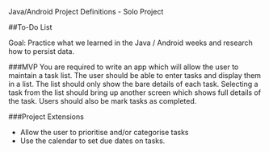 Java/Android Project Definitions - Solo Project

##To-Do List

Goal: Practice what we learned in the Java / Android weeks and research how to persist data. 

###MVP
You are required to write an app which will allow the user to maintain a task list. The user should be able to enter tasks and display them in a list. The list should only show the bare details of each task. Selecting a task from the list should bring up another screen which shows full details of the task.
Users should also be mark tasks as completed.

###Project Extensions

* Allow the user to prioritise and/or categorise tasks
* Use the calendar to set due dates on tasks. 
